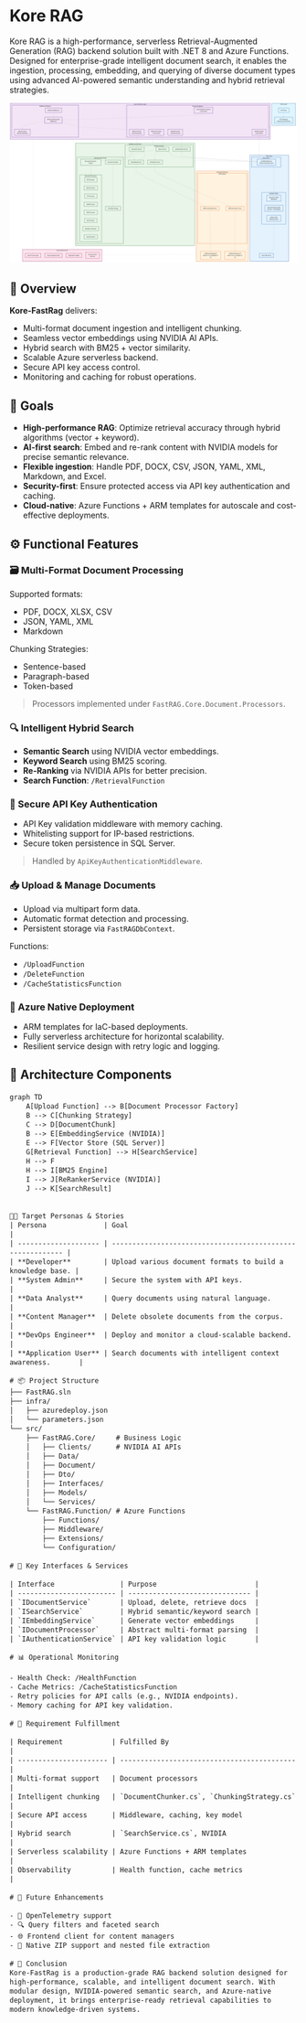 # Kore RAG

Kore RAG is a high-performance, serverless Retrieval-Augmented Generation (RAG) backend solution built with .NET 8 and Azure Functions. Designed for enterprise-grade intelligent document search, it enables the ingestion, processing, embedding, and querying of diverse document types using advanced AI-powered semantic understanding and hybrid retrieval strategies.

![Architecture Diagram](./assets/architecture-diagram.png)

## 🚀 Overview

**Kore-FastRag** delivers:
- Multi-format document ingestion and intelligent chunking.
- Seamless vector embeddings using NVIDIA AI APIs.
- Hybrid search with BM25 + vector similarity.
- Scalable Azure serverless backend.
- Secure API key access control.
- Monitoring and caching for robust operations.

## 🧠 Goals

- **High-performance RAG**: Optimize retrieval accuracy through hybrid algorithms (vector + keyword).
- **AI-first search**: Embed and re-rank content with NVIDIA models for precise semantic relevance.
- **Flexible ingestion**: Handle PDF, DOCX, CSV, JSON, YAML, XML, Markdown, and Excel.
- **Security-first**: Ensure protected access via API key authentication and caching.
- **Cloud-native**: Azure Functions + ARM templates for autoscale and cost-effective deployments.

## ⚙️ Functional Features

### 🗃️ Multi-Format Document Processing

Supported formats:
- PDF, DOCX, XLSX, CSV
- JSON, YAML, XML
- Markdown

Chunking Strategies:
- Sentence-based
- Paragraph-based
- Token-based

> Processors implemented under `FastRAG.Core.Document.Processors`.

### 🔍 Intelligent Hybrid Search

- **Semantic Search** using NVIDIA vector embeddings.
- **Keyword Search** using BM25 scoring.
- **Re-Ranking** via NVIDIA APIs for better precision.
- **Search Function**: `/RetrievalFunction`

### 🔐 Secure API Key Authentication

- API Key validation middleware with memory caching.
- Whitelisting support for IP-based restrictions.
- Secure token persistence in SQL Server.

> Handled by `ApiKeyAuthenticationMiddleware`.

### 📥 Upload & Manage Documents

- Upload via multipart form data.
- Automatic format detection and processing.
- Persistent storage via `FastRAGDbContext`.

Functions:
- `/UploadFunction`
- `/DeleteFunction`
- `/CacheStatisticsFunction`

### 📡 Azure Native Deployment

- ARM templates for IaC-based deployments.
- Fully serverless architecture for horizontal scalability.
- Resilient service design with retry logic and logging.

## 🧱 Architecture Components

```mermaid
graph TD
    A[Upload Function] --> B[Document Processor Factory]
    B --> C[Chunking Strategy]
    C --> D[DocumentChunk]
    B --> E[EmbeddingService (NVIDIA)]
    E --> F[Vector Store (SQL Server)]
    G[Retrieval Function] --> H[SearchService]
    H --> F
    H --> I[BM25 Engine]
    I --> J[ReRankerService (NVIDIA)]
    J --> K[SearchResult]


🧑‍💼 Target Personas & Stories
| Persona              | Goal                                                       |
| -------------------- | ---------------------------------------------------------- |
| **Developer**        | Upload various document formats to build a knowledge base. |
| **System Admin**     | Secure the system with API keys.                           |
| **Data Analyst**     | Query documents using natural language.                    |
| **Content Manager**  | Delete obsolete documents from the corpus.                 |
| **DevOps Engineer**  | Deploy and monitor a cloud-scalable backend.               |
| **Application User** | Search documents with intelligent context awareness.       |

# 📦 Project Structure
├── FastRAG.sln
├── infra/
│   ├── azuredeploy.json
│   └── parameters.json
└── src/
    ├── FastRAG.Core/     # Business Logic
    │   ├── Clients/      # NVIDIA AI APIs
    │   ├── Data/
    │   ├── Document/
    │   ├── Dto/
    │   ├── Interfaces/
    │   ├── Models/
    │   └── Services/
    └── FastRAG.Function/ # Azure Functions
        ├── Functions/
        ├── Middleware/
        ├── Extensions/
        └── Configuration/

# 🧪 Key Interfaces & Services

| Interface                | Purpose                        |
| ------------------------ | ------------------------------ |
| `IDocumentService`       | Upload, delete, retrieve docs  |
| `ISearchService`         | Hybrid semantic/keyword search |
| `IEmbeddingService`      | Generate vector embeddings     |
| `IDocumentProcessor`     | Abstract multi-format parsing  |
| `IAuthenticationService` | API key validation logic       |

# 📊 Operational Monitoring

- Health Check: /HealthFunction
- Cache Metrics: /CacheStatisticsFunction
- Retry policies for API calls (e.g., NVIDIA endpoints).
- Memory caching for API key validation.

# 🧩 Requirement Fulfillment

| Requirement            | Fulfilled By                                |
| ---------------------- | ------------------------------------------- |
| Multi-format support   | Document processors                         |
| Intelligent chunking   | `DocumentChunker.cs`, `ChunkingStrategy.cs` |
| Secure API access      | Middleware, caching, key model              |
| Hybrid search          | `SearchService.cs`, NVIDIA                  |
| Serverless scalability | Azure Functions + ARM templates             |
| Observability          | Health function, cache metrics              |

# 📅 Future Enhancements

- 🔧 OpenTelemetry support
- 🔍 Query filters and faceted search
- 🌐 Frontend client for content managers
- 📁 Native ZIP support and nested file extraction

# 🏁 Conclusion
Kore-FastRag is a production-grade RAG backend solution designed for high-performance, scalable, and intelligent document search. With modular design, NVIDIA-powered semantic search, and Azure-native deployment, it brings enterprise-ready retrieval capabilities to modern knowledge-driven systems.
